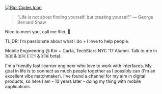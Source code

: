 <p>
  <a href="https://codes.ricieri.me">
    <img alt="Rici Codes Icon" src="https://codes.ricieri.me/apple-touch-icon-precomposed.png" />
  </a>
</p>

> “Life is not about finding yourself, but creating yourself.” 
— George Bernard Shaw

Nice to meet you, call me Rici. 👋

TL;DR: I’m passionate about what I do + I love to help people.

Mobile Engineering @ Kin + Carta, TechStars NYC '17 Alumni. Talk to me in 🇬🇧 & 🇧🇷 (🇮🇹 & 🇫🇷 beta).

I'm a friendly fast-learner engineer who love to work with interfaces. My goal in life is to connect as much people together as I possibly can (I'm an excellent vibe matchmaker). I've found a channel for my aim in digital products, so here I am - 10 years later - doing my thing with mobile applications.